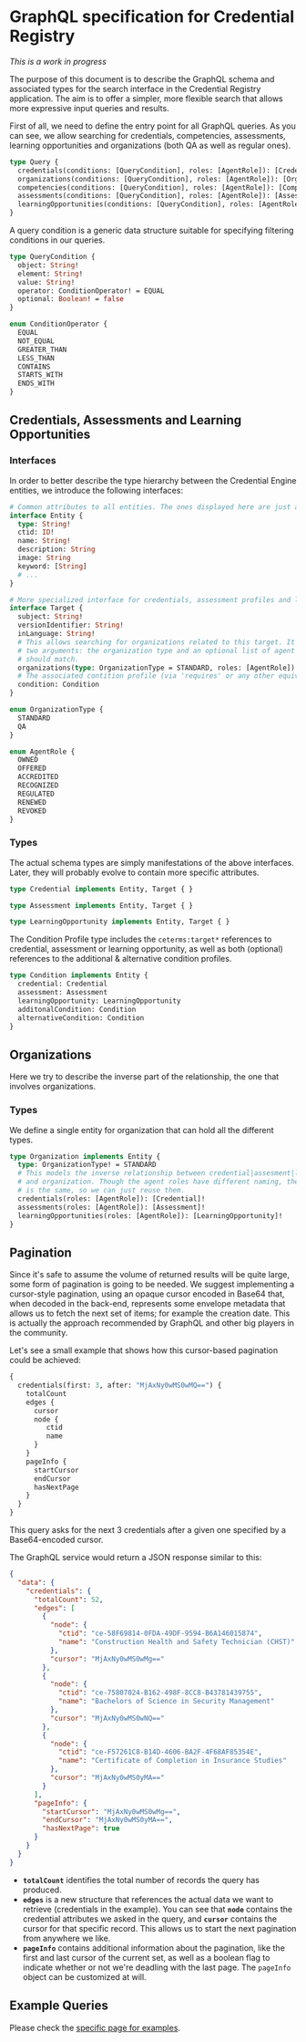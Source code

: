 # GraphQL specification for Credential Registry

_This is a work in progress_

The purpose of this document is to describe the GraphQL schema and associated types for the search
interface in the Credential Registry application. The aim is to offer a simpler, more flexible search
that allows more expressive input queries and results.

First of all, we need to define the entry point for all GraphQL queries. As you can see, we allow
searching for credentials, competencies, assessments, learning opportunities and organizations (both
QA as well as regular ones).

```graphql
type Query {
  credentials(conditions: [QueryCondition], roles: [AgentRole]): [Credential]!
  organizations(conditions: [QueryCondition], roles: [AgentRole]): [Organization]!
  competencies(conditions: [QueryCondition], roles: [AgentRole]): [Competency]!
  assessments(conditions: [QueryCondition], roles: [AgentRole]): [Assessment]!
  learningOpportunities(conditions: [QueryCondition], roles: [AgentRole]): [LearningOpportunity]!
}
```

A query condition is a generic data structure suitable for specifying filtering conditions in our
queries.

```graphql
type QueryCondition {
  object: String!
  element: String!
  value: String!
  operator: ConditionOperator! = EQUAL
  optional: Boolean! = false
}
```

```graphql
enum ConditionOperator {
  EQUAL
  NOT_EQUAL
  GREATER_THAN
  LESS_THAN
  CONTAINS
  STARTS_WITH
  ENDS_WITH
}
```

## Credentials, Assessments and Learning Opportunities

### Interfaces

In order to better describe the type hierarchy between the Credential Engine entities, we introduce
the following interfaces:

```graphql
# Common attributes to all entities. The ones displayed here are just a small sample.
interface Entity {
  type: String!
  ctid: ID!
  name: String!
  description: String
  image: String
  keyword: [String]
  # ...
}
```

```graphql
# More specialized interface for credentials, assessment profiles and learning opportunity profiles.
interface Target {
  subject: String!
  versionIdentifier: String!
  inLanguage: String!
  # This allows searching for organizations related to this target. It accepts
  # two arguments: the organization type and an optional list of agent roles that organizations
  # should match.
  organizations(type: OrganizationType = STANDARD, roles: [AgentRole]): [Organization]!
  # The associated contition profile (via 'requires' or any other equivalent property)
  condition: Condition
}

enum OrganizationType {
  STANDARD
  QA
}

enum AgentRole {
  OWNED
  OFFERED
  ACCREDITED
  RECOGNIZED
  REGULATED
  RENEWED
  REVOKED
}
```

### Types

The actual schema types are simply manifestations of the above interfaces. Later, they will probably
evolve to contain more specific attributes.

```graphql
type Credential implements Entity, Target { }

type Assessment implements Entity, Target { }

type LearningOpportunity implements Entity, Target { }
```

The Condition Profile type includes the `ceterms:target*` references to credential, assessment or
learning opportunity, as well as both (optional) references to the additional & alternative
condition profiles.

```graphql
type Condition implements Entity {
  credential: Credential
  assessment: Assessment
  learningOpportunity: LearningOpportunity
  additonalCondition: Condition
  alternativeCondition: Condition
}
```

## Organizations

Here we try to describe the inverse part of the relationship, the one that involves organizations.

### Types

We define a single entity for organization that can hold all the different types.

```graphql
type Organization implements Entity {
  type: OrganizationType! = STANDARD
  # This models the inverse relationship between credential|assesment|learning opportunity
  # and organization. Though the agent roles have different naming, their meaning
  # is the same, so we can just reuse them.
  credentials(roles: [AgentRole]): [Credential]!
  assessments(roles: [AgentRole]): [Assessment]!
  learningOpportunities(roles: [AgentRole]): [LearningOpportunity]!
}
```

## Pagination

Since it's safe to assume the volume of returned results will be quite large, some form of pagination
is going to be needed. We suggest implementing a cursor-style pagination, using an opaque cursor
encoded in Base64 that, when decoded in the back-end, represents some envelope metadata that allows
us to fetch the next set of items; for example the creation date. This is actually the approach
recommended by GraphQL and other big players in the community.

Let's see a small example that shows how this cursor-based pagination could be achieved:

```graphql
{
  credentials(first: 3, after: "MjAxNy0wMS0wMQ==") {
    totalCount
    edges {
      cursor
      node {
         ctid
         name
      }
    }
    pageInfo {
      startCursor
      endCursor
      hasNextPage
    }
  }
}
```

This query asks for the next 3 credentials after a given one specified by a Base64-encoded cursor.

The GraphQL service would return a JSON response similar to this:

```json
{
  "data": {
    "credentials": {
      "totalCount": 52,
      "edges": [
        {
          "node": {
            "ctid": "ce-58F69814-0FDA-49DF-9594-B6A146015874",
            "name": "Construction Health and Safety Technician (CHST)"
          },
          "cursor": "MjAxNy0wMS0wMg=="
        },
        {
          "node": {
            "ctid": "ce-75807024-B162-498F-8CC8-B43781439755",
            "name": "Bachelors of Science in Security Management"
          },
          "cursor": "MjAxNy0wMS0wNQ=="
        },
        {
          "node": {
            "ctid": "ce-F57261C8-B14D-4606-BA2F-4F68AF85354E",
            "name": "Certificate of Completion in Insurance Studies"
          },
          "cursor": "MjAxNy0wMS0yMA=="
        }
      ],
      "pageInfo": {
        "startCursor": "MjAxNy0wMS0wMg==",
        "endCursor": "MjAxNy0wMS0yMA==",
        "hasNextPage": true
      }
    }
  }
}
```

* **`totalCount`** identifies the total number of records the query has produced.
* **`edges`** is a new structure that references the actual data we want to retrieve (credentials in
the example). You can see that **`node`** contains the credential attributes we asked in the query,
and **`cursor`** contains the cursor for that specific record. This allows us to start the next
pagination from anywhere we like.
* **`pageInfo`** contains additional information about the pagination, like the first and last
cursor of the current set, as well as a boolean flag to indicate whether or not we're deadling with
the last page. The `pageInfo` object can be customized at will.

## Example Queries

Please check the [specific page for examples](graphql-examples.md).
